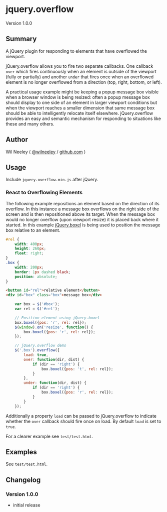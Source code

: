 # jquery.overflow

Version 1.0.0

## Summary

A jQuery plugin for responding to elements that have overflowed the viewport.

jQuery.overflow allows you to fire two separate callbacks. One callback `over` which fires continuously when an 
element is outside of the viewport (fully or partially) and another `under` that fires once when an overflowed 
element is no longer overflowed from a direction (top, right, bottom, or left).

A practical usage example might be keeping a popup message box visible when a browser window is being resized: often
a popup message box should display to one side of an element in larger viewport conditions but when the viewport reaches
a smaller dimension that same message box should be able to intelligently relocate itself elsewhere. jQuery.overflow
provides an easy and semantic mechanism for responding to situations like these and many others.

## Author

Wil Neeley ( [@wilneeley](http://twitter.com/wilneeley) / [github.com](https://github.com/Xaxis) )

## Usage

Include `jquery.overflow.min.js` after jQuery.

### React to Overflowing Elements

The following example repositions an element based on the direction of its overflow. In this instance a message box 
overflows on the right side of the screen and is then repositioned above its target. When the message box would no 
longer overflow (upon viewport resize) it is placed back where it started. In this example 
[jQuery.boxel](https://github.com/Xaxis/jquery.boxel) is being used to position the message box relative to an element.

```css
#rel {
    width: 400px;
    height: 260px;
    float: right;
}
.box {
    width: 200px;
    border: 1px dashed black;
    position: absolute;
}
```

```html
<button id="rel">relative element</button>
<div id="box" class="box">message box</div>
```

```javascript
    var box = $('#box');
    var rel = $('#rel');

    // Position element using jQuery.boxel
    box.boxel({pos: 'r', rel: rel});
    $(window).on('resize', function() {
        box.boxel({pos: 'r', rel: rel});
    });

    // jQuery.overflow demo
    $('.box').overflow({
        load: true,
        over: function(dir, dist) {
            if (dir == 'right') {
                box.boxel({pos: 't', rel: rel});
            }
        },
        under: function(dir, dist) {
            if (dir == 'right') {
                box.boxel({pos: 'r', rel: rel});
            }
        }
    });
```

Additionally a property `load` can be passed to jQuery.overflow to indicate whether the `over` callback should fire 
once on load. By default `load` is set to `true`.

For a clearer example see `test/test.html`.

## Examples

See `test/test.html`.

## Changelog

### Version 1.0.0

* initial release
